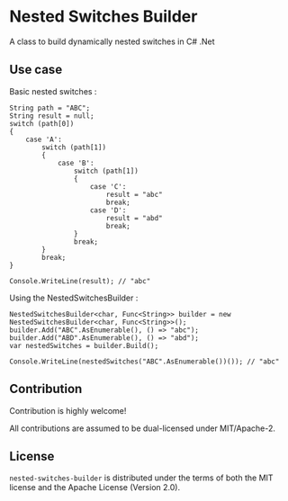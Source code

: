 # Nested Switches Builder

A class to build dynamically nested switches in C# .Net 

## Use case

Basic nested switches :

```
String path = "ABC";
String result = null;
switch (path[0])
{
    case 'A':
        switch (path[1])
        {
            case 'B':
                switch (path[1])
                {
                    case 'C':
                        result = "abc"
                        break;
                    case 'D':
                        result = "abd"
                        break;
                }
                break;
        }
        break;
}

Console.WriteLine(result); // "abc"
```

Using the NestedSwitchesBuilder :

```
NestedSwitchesBuilder<char, Func<String>> builder = new NestedSwitchesBuilder<char, Func<String>>();
builder.Add("ABC".AsEnumerable(), () => "abc");
builder.Add("ABD".AsEnumerable(), () => "abd");
var nestedSwitches = builder.Build();

Console.WriteLine(nestedSwitches("ABC".AsEnumerable())()); // "abc"
```

## Contribution

Contribution is highly welcome!

All contributions are assumed to be dual-licensed under MIT/Apache-2.

## License

`nested-switches-builder` is distributed under the terms of both the MIT license and the Apache License (Version 2.0).